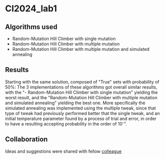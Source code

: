 # CI2024_lab1

## Algorithms used
- Random-Mutation Hill Climber with single mutation
- Random-Mutation Hill Climber with multiple mutation
- Random-Mutation Hill Climber with multiple mutation and simulated annealing

## Results
Starting with the same solution, composed of "True" sets with probability of 50%:
The 3 implementations of these algorithms got overall similar results, with the "- Random-Mutation Hill Climber with single mutation" yielding the worst result, and the "Random-Mutation Hill Climber with multiple mutation and simulated annealing" yielding the best one.
More specifically the simulated annealing was implemented using the multiple tweak, since that type of tweak had previously performed better that the single tweak, and an initial temperature parameter found by a process of trial and error, in order to have a resulting accepting probability in the order of 10⁻¹.

## Collaboration
Ideas and suggestions were shared with fellow [colleague](https://github.com/mickp18)
